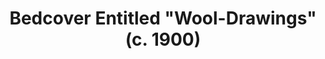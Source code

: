 ---
title: Bedcover Entitled "Wool-Drawings" (c. 1900)
description: ''
image: /images/bedcover-wool-drawings.jpeg
source: https://www.cosmos.so/e/1867764647
dimensions: [422, 424]
tags: 
  - black cultures
  - public domain
dateAdded: '2 Jul 2025'
---